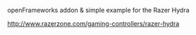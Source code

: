 openFrameworks addon & simple example for the Razer Hydra

http://www.razerzone.com/gaming-controllers/razer-hydra

